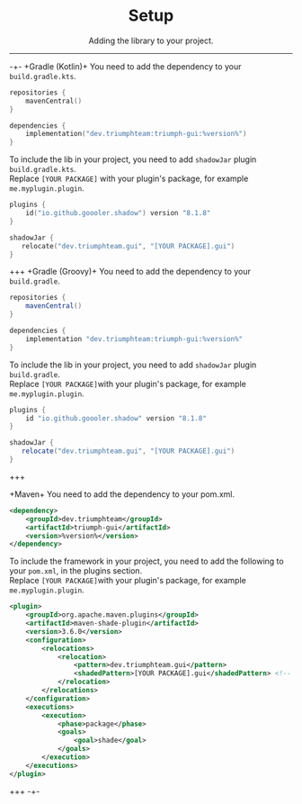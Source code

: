 <center><h1>Setup</h1></center>
<center><p>Adding the library to your project.</p></center>

---

-+-
+Gradle (Kotlin)+
You need to add the dependency to your `build.gradle.kts`.

```kotlin
repositories {
    mavenCentral()
}

dependencies {
    implementation("dev.triumphteam:triumph-gui:%version%")
}
```

 To include the lib in your project, you need to add `shadowJar` plugin `build.gradle.kts`.  
 Replace `[YOUR PACKAGE]` with your plugin's package, for example `me.myplugin.plugin`.

```kotlin
plugins { 
    id("io.github.goooler.shadow") version "8.1.8"
}

shadowJar {
   relocate("dev.triumphteam.gui", "[YOUR PACKAGE].gui")
}
```
+++
+Gradle (Groovy)+
You need to add the dependency to your `build.gradle`.

```groovy
repositories {
    mavenCentral()
}

dependencies {
    implementation "dev.triumphteam:triumph-gui:%version%"
}
```

 To include the lib in your project, you need to add `shadowJar` plugin `build.gradle`.  
 Replace `[YOUR PACKAGE]`with your plugin's package, for example `me.myplugin.plugin`.

```groovy
plugins {
    id "io.github.goooler.shadow" version "8.1.8"
}

shadowJar {
   relocate("dev.triumphteam.gui", "[YOUR PACKAGE].gui")
}
```
+++

+Maven+
You need to add the dependency to your pom.xml.

```xml
<dependency>
    <groupId>dev.triumphteam</groupId>
    <artifactId>triumph-gui</artifactId>
    <version>%version%</version>
</dependency>
```

 To include the framework in your project, you need to add the following to your `pom.xml`, in the plugins section.  
 Replace `[YOUR PACKAGE]`with your plugin's package, for example `me.myplugin.plugin`.

```xml
<plugin>
    <groupId>org.apache.maven.plugins</groupId>
    <artifactId>maven-shade-plugin</artifactId>
    <version>3.6.0</version>
    <configuration>
        <relocations>
            <relocation>
                <pattern>dev.triumphteam.gui</pattern>
                <shadedPattern>[YOUR PACKAGE].gui</shadedPattern> <!-- Replace package here here -->
            </relocation>
        </relocations>
    </configuration>
    <executions>
        <execution>
            <phase>package</phase>
            <goals>
                <goal>shade</goal>
            </goals>
        </execution>
    </executions>
</plugin>
```
+++
-+-
